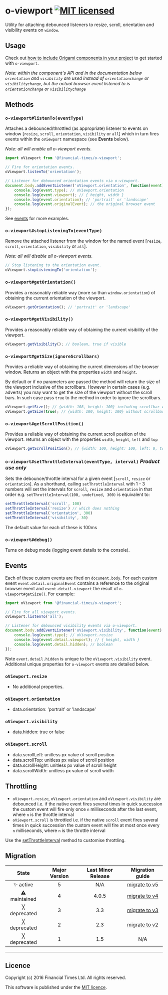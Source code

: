 # o-viewport [![MIT licensed](https://img.shields.io/badge/license-MIT-blue.svg)](#licence)

Utility for attaching debounced listeners to resize, scroll, orientation and visibility events on `window`.

## Usage

Check out [how to include Origami components in your project](https://origami.ft.com/documentation/components/#including-origami-components-in-your-project) to get started with `o-viewport`.

_Note: within the component's API and in the documentation below `orientation` and `visibility` are used instead of `orientationchange` or `visibilitychange`, but the actual browser event listened to is `orientationchange` or `visibilitychange`_

## Methods

### `o-viewport#listenTo(eventType)`
Attaches a debounced/throttled (as appropriate) listener to events on window \[`resize`, `scroll`, `orientation`, `visibility` or `all`\] which in turn fires events within the `oViewport` namespace (see **Events** below).

_Note: all will enable all o-viewport events._

```js
import oViewport from '@financial-times/o-viewport';

// Fire for orientation events.
oViewport.listenTo('orientation');

// Listener for debounced orientation events via o-viewport.
document.body.addEventListener('oViewport.orientation', function(event) {
	console.log(event.type); // oViewport.orientation
	console.log(event.viewport); // { height, width }
	console.log(event.orientation); // 'portrait' or 'landscape'
	console.log(event.originalEvent); // the original browser event
});
```

See [events](#events) for more examples.

### `o-viewport#stopListeningTo(eventType)`
Remove the attached listener from the window for the named event \[`resize`, `scroll`, `orientation`, `visibility` or `all`\].

_Note: all will disable all o-viewport events._

```js
// Stop listening to the orientation event.
oViewport.stopListeningTo('orientation');
```

### `o-viewport#getOrientation()`
Provides a reasonably reliable way (more so than `window.orientation`) of obtaining the current orientation of the viewport.

```js
oViewport.getOrientation(); // 'portrait' or 'landscape'
```

### `o-viewport#getVisibility()`
Provides a reasonably reliable way of obtaining the current visibility of the viewport.

```js
oViewport.getVisibility(); // boolean, true if visible
```

### `o-viewport#getSize(ignoreScrollbars)`
Provides a reliable way of obtaining the current dimensions of the browser window. Returns an object with the properties `width` and `height`.

By default or if no parameters are passed the method will return the size of the viewport inclusive of the scrollbars. However in certain cases (e.g. adverts) you may want to get the size of the viewport without the scroll bars. In such case pass `true` to the method in order to ignore the scrollbars.

```js
oViewport.getSize(); // {width: 108, height: 100} including scrollbar width
oViewport.getSize(true); // {width: 100, height: 100} without scrollbars
```

### `o-viewport#getScrollPosition()`
Provides a reliable way of obtaining the current scroll position of the viewport. returns an object with the properties `width`, `height`, `left` and `top`

```js
oViewport.getScrollPosition(); // {width: 100, height: 100, left: 0, top: 10}
```

### `o-viewport#setThrottleInterval(eventType, interval)` _Product use only_
Sets the debounce/throttle interval for a given event \[`scroll`, `resize` or `orientation`\].
As a shorthand, calling `setThrottleInterval` with 1 - 3 numbers will set the intervals for `scroll`, `resize` and `orientation` in that order e.g. `setThrottleInterval(100, undefined, 300)` is equivalent to:

```js
setThrottleInterval('scroll', 100)
setThrottleInterval('resize') // which does nothing
setThrottleInterval('orientation', 300)
setThrottleInterval('visibility', 30)
```

The default value for each of these is 100ms

### `o-viewport#debug()`
Turns on debug mode (logging event details to the console).

## Events
Each of these custom events are fired on `document.body`. For each custom event `event.detail.originalEvent` contains a reference to the original browser event and `event.detail.viewport` the result of `o-viewport#getSize()`. For example:

```js
import oViewport from '@financial-times/o-viewport';

// Fire for all viewport events.
oViewport.listenTo('all');

// Listener for debounced visibility events via o-viewport.
document.body.addEventListener('oViewport.visibility', function(event) {
	console.log(event.type); // oViewport.resize
	console.log(event.detail.viewport); // { height, width }
	console.log(event.detail.hidden); // boolean
});
```

Note `event.detail.hidden` is unique to the `oViewport.visibility` event. Additional unique properties for `o-viewport` events are detailed below.

### `oViewport.resize`

-   No additional properties.

### `oViewport.orientation`

-   data.orientation: 'portrait' or 'landscape'

### `oViewport.visibility`

-   data.hidden: true or false

### `oViewport.scroll`

-   data.scrollLeft: unitless px value of scroll position
-   data.scrollTop: unitless px value of scroll position
-   data.scrollHeight: unitless px value of scroll height
-   data.scrollWidth: unitless px value of scroll width

## Throttling

-   `oViewport.resize`, `oViewport.orientation` and  `oViewport.visibility` are debounced i.e. if the native event fires several times in quick succession the custom event will fire only once `n` milliseconds after the last event, where `n` is the throttle interval
-   `oViewport.scroll` is throttled i.e. if the native `scroll` event fires several times in quick succession the custom event will fire at most once every `n` milliseconds, where `n` is the throttle interval

Use the [setThrottleInterval](#o-viewportsetthrottleintervaleventtype-interval-product-use-only) method to customise throttling.

## Migration

State | Major Version | Last Minor Release | Migration guide |
:---: | :---: | :---: | :---:
✨ active | 5 | N/A | [migrate to v5](MIGRATION.md#migrating-from-v4-to-v5) |
⚠ maintained | 4 | 4.0.5 | [migrate to v4](MIGRATION.md#migrating-from-v3-to-v4) |
╳ deprecated | 3 | 3.3 | [migrate to v3](MIGRATION.md#migrating-from-v2-to-v3) |
╳ deprecated | 2 | 2.3 | [migrate to v2](MIGRATION.md#migrating-from-v1-to-v2) |
╳ deprecated | 1 | 1.5 | N/A |

***

## Licence

Copyright (c) 2016 Financial Times Ltd. All rights reserved.

This software is published under the [MIT licence](http://opensource.org/licenses/MIT).
